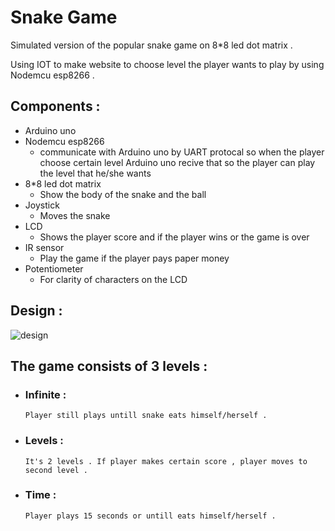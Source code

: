 # Snake Game  
Simulated version of the popular snake game on 8*8 led dot matrix .

Using IOT to make website to choose level the player wants to play by using Nodemcu esp8266 .

## Components :
- Arduino uno
- Nodemcu esp8266
  - communicate with Arduino uno by UART protocal so when the player choose certain level Arduino uno recive that so the player can play the level that he/she wants 
- 8*8 led dot matrix
  - Show the body of the snake and the ball
- Joystick 
  - Moves the snake
- LCD 
  - Shows  the player score and if the player wins or the game is over
- IR sensor 
  - Play the game if the player pays paper money
- Potentiometer 
  - For clarity of characters on the LCD
  
## Design :

![design](https://user-images.githubusercontent.com/92521186/176088268-1e41ce2e-8265-4ded-8b02-221ec93716af.png)

## The game consists of 3 levels :  
- ### Infinite : 
      Player still plays untill snake eats himself/herself .
- ### Levels : 
      It's 2 levels . If player makes certain score , player moves to second level .
- ### Time : 
      Player plays 15 seconds or untill eats himself/herself .

